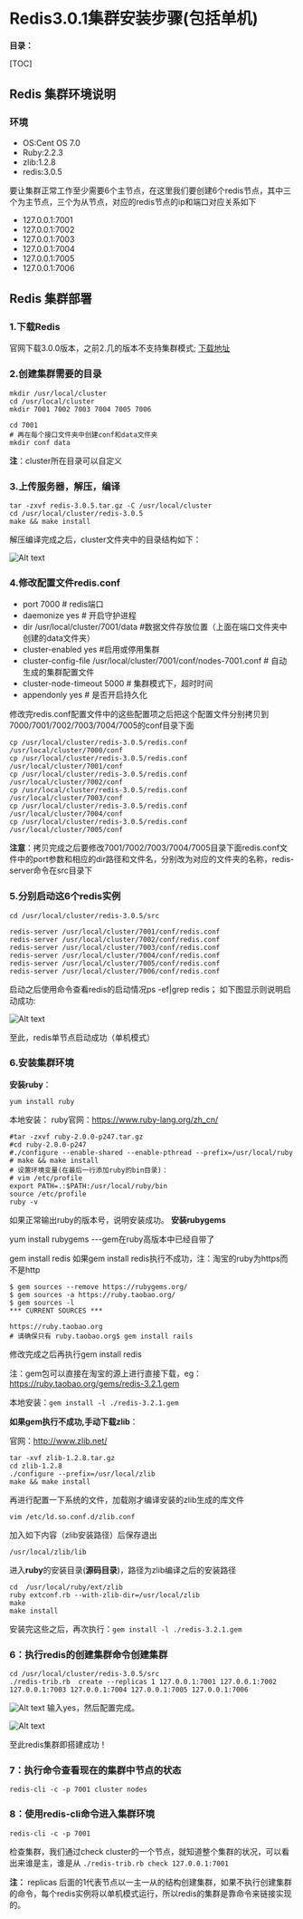 # Redis3.0.1集群安装步骤(包括单机)

**目录：**

[TOC]


## Redis 集群环境说明

### 环境

- OS:Cent OS 7.0
- Ruby:2.2.3
- zlib:1.2.8
- redis:3.0.5


要让集群正常工作至少需要6个主节点，在这里我们要创建6个redis节点，其中三个为主节点，三个为从节点，对应的redis节点的ip和端口对应关系如下
- 127.0.0.1:7001
- 127.0.0.1:7002
- 127.0.0.1:7003
- 127.0.0.1:7004
- 127.0.0.1:7005
- 127.0.0.1:7006


## Redis 集群部署

### 1.下载Redis
官网下载3.0.0版本，之前2.几的版本不支持集群模式;
[下载地址](下载地址：https://github.com/antirez/redis/archive/3.0.0-rc2.tar.gz)

### 2.创建集群需要的目录


```shell
mkdir /usr/local/cluster
cd /usr/local/cluster
mkdir 7001 7002 7003 7004 7005 7006

cd 7001
# 再在每个接口文件夹中创建conf和data文件夹
mkdir conf data
```
**注**：cluster所在目录可以自定义


### 3.上传服务器，解压，编译

```shell
tar -zxvf redis-3.0.5.tar.gz -C /usr/local/cluster
cd /usr/local/cluster/redis-3.0.5
make && make install
```
解压编译完成之后，cluster文件夹中的目录结构如下：

![Alt text](../../NodeImage/redis_redis_img_2016-04-12_160443.jpg)


### 4.修改配置文件redis.conf


- port 7000  # redis端口
- daemonize yes # 开启守护进程
- dir /usr/local/cluster/7001/data  #数据文件存放位置（上面在端口文件夹中创建的data文件夹）
- cluster-enabled yes  #启用或停用集群
- cluster-config-file /usr/local/cluster/7001/conf/nodes-7001.conf # 自动生成的集群配置文件
- cluster-node-timeout 5000 # 集群模式下，超时时间
- appendonly yes # 是否开启持久化


修改完redis.conf配置文件中的这些配置项之后把这个配置文件分别拷贝到7000/7001/7002/7003/7004/7005的conf目录下面

```shell
cp /usr/local/cluster/redis-3.0.5/redis.conf /usr/local/cluster/7000/conf
cp /usr/local/cluster/redis-3.0.5/redis.conf /usr/local/cluster/7001/conf
cp /usr/local/cluster/redis-3.0.5/redis.conf /usr/local/cluster/7002/conf
cp /usr/local/cluster/redis-3.0.5/redis.conf /usr/local/cluster/7003/conf
cp /usr/local/cluster/redis-3.0.5/redis.conf /usr/local/cluster/7004/conf
cp /usr/local/cluster/redis-3.0.5/redis.conf /usr/local/cluster/7005/conf
```

**注意**：拷贝完成之后要修改7001/7002/7003/7004/7005目录下面redis.conf文件中的port参数和相应的dir路径和文件名，分别改为对应的文件夹的名称，redis-server命令在src目录下


### 5.分别启动这6个redis实例

```shell
cd /usr/local/cluster/redis-3.0.5/src

redis-server /usr/local/cluster/7001/conf/redis.conf
redis-server /usr/local/cluster/7002/conf/redis.conf
redis-server /usr/local/cluster/7003/conf/redis.conf
redis-server /usr/local/cluster/7004/conf/redis.conf
redis-server /usr/local/cluster/7005/conf/redis.conf
redis-server /usr/local/cluster/7006/conf/redis.conf

```

启动之后使用命令查看redis的启动情况ps -ef|grep redis；
如下图显示则说明启动成功:

![Alt text](../../NodeImage/redis_redis_img_2016-04-12_160444.jpg)

至此，redis单节点启动成功（单机模式）

### 6.安装集群环境
**安装ruby**：
```
yum install ruby
```
本地安装：
ruby官网：https://www.ruby-lang.org/zh_cn/
```
#tar -zxvf ruby-2.0.0-p247.tar.gz
#cd ruby-2.0.0-p247
#./configure --enable-shared --enable-pthread --prefix=/usr/local/ruby
# make && make install
# 设置环境变量(在最后一行添加ruby的bin目录)：
# vim /etc/profile
export PATH=.:$PATH:/usr/local/ruby/bin
source /etc/profile
ruby -v
```
如果正常输出ruby的版本号，说明安装成功。
**安装rubygems**

yum install rubygems    ---gem在ruby高版本中已经自带了

gem install redis
如果gem install redis执行不成功，注：淘宝的ruby为https而不是http
```
$ gem sources --remove https://rubygems.org/
$ gem sources -a https://ruby.taobao.org/
$ gem sources -l
*** CURRENT SOURCES ***

https://ruby.taobao.org
# 请确保只有 ruby.taobao.org$ gem install rails
```
修改完成之后再执行gem install redis

注：gem包可以直接在淘宝的源上进行直接下载，eg：https://ruby.taobao.org/gems/redis-3.2.1.gem

本地安装：`gem install -l ./redis-3.2.1.gem`


**如果gem执行不成功,手动下载zlib**：

官网：http://www.zlib.net/
```shell
tar -xvf zlib-1.2.8.tar.gz
cd zlib-1.2.8
./configure --prefix=/usr/local/zlib
make && make install
```

再进行配置一下系统的文件，加载刚才编译安装的zlib生成的库文件

```
vim /etc/ld.so.conf.d/zlib.conf
```

加入如下内容（zlib安装路径）后保存退出
```
/usr/local/zlib/lib
```
进入**ruby**的安装目录(**源码目录**)，路径为zlib编译之后的安装路径

```
cd  /usr/local/ruby/ext/zlib
ruby extconf.rb --with-zlib-dir=/usr/local/zlib
make
make install

```
安装完这些之后，再次执行：`gem install -l ./redis-3.2.1.gem`


### 6：执行redis的创建集群命令创建集群

```shell
cd /usr/local/cluster/redis-3.0.5/src
./redis-trib.rb  create --replicas 1 127.0.0.1:7001 127.0.0.1:7002 127.0.0.1:7003 127.0.0.1:7004 127.0.0.1:7005 127.0.0.1:7006
```

![Alt text](../../NodeImage/redis_redis_img_2016-04-13_171128.jpg)
输入yes，然后配置完成。

![Alt text](../../NodeImage/redis_redis_img_2016-04-13_171152.jpg)

至此redis集群即搭建成功！


### 7：执行命令查看现在的集群中节点的状态
`redis-cli -c -p 7001 cluster nodes`

### 8：使用redis-cli命令进入集群环境
`redis-cli -c -p 7001`

检查集群，我们通过check cluster的一个节点，就知道整个集群的状况，可以看出来谁是主，谁是从
`./redis-trib.rb check 127.0.0.1:7001`

**注：** replicas 后面的1代表节点以一主一从的结构创建集群，如果不执行创建集群的命令，每个redis实例将以单机模式运行，所以redis的集群是靠命令来链接实现的。
